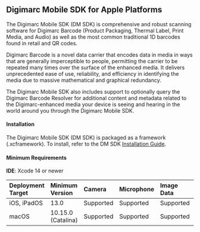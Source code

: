 ## Digimarc Mobile SDK for Apple Platforms
The Digimarc Mobile SDK (DM SDK) is comprehensive and robust scanning software for Digimarc Barcode (Product Packaging, Thermal Label, Print Media, and Audio) as well as the most common traditional 1D barcodes found in retail and QR codes.

Digimarc Barcode is a novel data carrier that encodes data in media in ways that are generally imperceptible to people, permitting the carrier to be repeated many times over the surface of the enhanced media. It delivers unprecedented ease of use, reliability, and efficiency in identifying the media due to massive mathematical and graphical redundancy.

The Digimarc Mobile SDK also includes support to optionally query the Digimarc Barcode Resolver for additional content and metadata related to the Digimarc-enhanced media your device is seeing and hearing in the world around you through the Digimarc Mobile SDK.

#### Installation
The Digimarc Mobile SDK (DM SDK) is packaged as a framework (.xcframework). To install, refer to the DM SDK [Installation Guide](https://landing.digimarc.com/mobile-sdk/documentation/iOS/installation-guide.html).

#### Minimum Requirements
**IDE**: Xcode 14 or newer

| Deployment Target | Minimum Version | Camera | Microphone | Image Data | Audio Data |
| :---------------- | :----- | :----- | :--------- | :--------- | :--------- |
| iOS, iPadOS | 13.0 | Supported | Supported | Supported | Supported |
| macOS | 10.15.0 (Catalina) | Supported         | Supported       | Supported       | Supported  |
